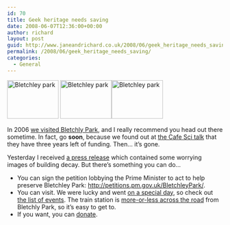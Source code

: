 ```yaml
---
id: 70
title: Geek heritage needs saving
date: 2008-06-07T12:36:00+00:00
author: richard
layout: post
guid: http://www.janeandrichard.co.uk/2008/06/geek_heritage_needs_saving
permalink: /2008/06/geek_heritage_needs_saving/
categories:
  - General
---
```

 <img src="http://www.janeandrichard.co.uk/photos/bletchleypark2006/img/thumbimg_2770.jpg" width="120" height="90" alt="Bletchley park" /> <img src="http://www.janeandrichard.co.uk/photos/bletchleypark2006/img/thumbimg_2774.jpg" width="120" height="90" alt="Bletchley park" /><img src="http://www.janeandrichard.co.uk/photos/bletchleypark2006/img/thumbimg_2820.jpg" width="120" height="90" alt="Bletchley park" />

In 2006 [we visited Bletchly Park](http://www.janeandrichard.co.uk/2006/09/geek_heritage), and I really recommend you head out there sometime. In fact, go **soon**, because we found out at [the Cafe Sci talk](http://upcoming.yahoo.com/event/297388/) that they have three years left of funding. Then&#8230; it&#8217;s gone. 

Yesterday I received [a press release](http://www.bletchleypark.org.uk/news/docview.rhtm/516816) which contained some worrying images of building decay. But there&#8217;s something you can do&#8230;

  * You can sign the petition lobbying the Prime Minister to act to help preserve Bletchley Park: <http://petitions.pm.gov.uk/BletchleyPark/>.
  * You can visit. We were lucky and went [on a special day](http://www.flickr.com/photos/janed/sets/72157622636780133/), so check out [the list of events](http://www.bletchleypark.org.uk/calendar/futureEvents.rhtm?cat=special). The train station is [more-or-less across the road](http://maps.google.co.uk/maps?f=d&hl=en&geocode=8958416784856176403,51.995504,-0.737427&saddr=Unknown+road+%4051.995504,+-0.737427&daddr=51.996851,-0.738337&mra=dme&mrcr=0&mrsp=1&sz=17&sll=51.996349,-0.738026&sspn=0.004003,0.007875&ie=UTF8&t=h&z=17) from Bletchly Park, so it&#8217;s easy to get to. 
  * If you want, you can [donate](http://www.bletchleypark.org.uk/shop/changeDonate.rhtm/-1).